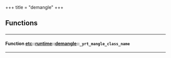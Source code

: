 +++
title = "demangle"
+++
## Functions

### 


_____________________
#### Function [etc](./../../../etc)::[runtime](./../../../etc/runtime)::[demangle](./../../../etc/runtime/demangle)::`_yrt_mangle_class_name`
_____________________


